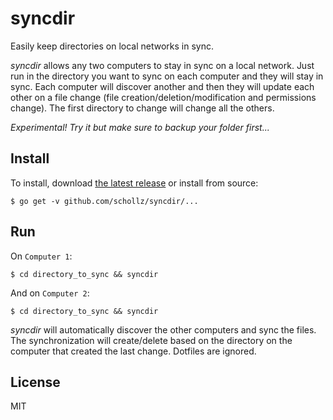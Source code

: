 # syncdir

Easily keep directories on local networks in sync.

*syncdir* allows any two computers to stay in sync on a local network. Just run in the directory you want to sync on each computer and they will stay in sync. Each computer will discover another and then they will update each other on a file change (file creation/deletion/modification and permissions change). The first directory to change will change all the others.

_Experimental! Try it but make sure to backup your folder first..._

## Install

To install, download [the latest release](https://github.com/schollz/syncdir) or install from source:

```
$ go get -v github.com/schollz/syncdir/...
```

## Run 

On `Computer 1`:

```
$ cd directory_to_sync && syncdir
```

And on `Computer 2`:

```
$ cd directory_to_sync && syncdir
```

*syncdir* will automatically discover the other computers and sync the files. The synchronization will create/delete based on the directory on the computer that created the last change. Dotfiles are ignored.

## License 

MIT
